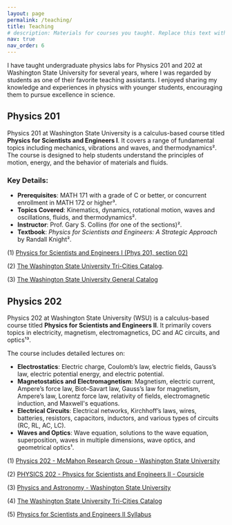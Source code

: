 ```yaml
---
layout: page
permalink: /teaching/
title: Teaching
# description: Materials for courses you taught. Replace this text with your description.
nav: true
nav_order: 6
---
```


I have taught undergraduate physics labs for Physics 201 and 202 at Washington State University for several years, where I was regarded by students as one of their favorite teaching assistants. I enjoyed sharing my knowledge and experiences in physics with younger students, encouraging them to pursue excellence in science.

## Physics 201
Physics 201 at Washington State University is a calculus-based course titled **Physics for Scientists and Engineers I**. It covers a range of fundamental topics including mechanics, vibrations and waves, and thermodynamics². The course is designed to help students understand the principles of motion, energy, and the behavior of materials and fluids.

### Key Details:
- **Prerequisites**: MATH 171 with a grade of C or better, or concurrent enrollment in MATH 172 or higher³.
- **Topics Covered**: Kinematics, dynamics, rotational motion, waves and oscillations, fluids, and thermodynamics².
- **Instructor**: Prof. Gary S. Collins (for one of the sections)².
- **Textbook**: *Physics for Scientists and Engineers: A Strategic Approach* by Randall Knight².


(1) [Physics for Scientists and Engineers I (Phys 201, section 02)]( https://public.wsu.edu/~collins/201/syllabus.pdf)

(2) [The Washington State University Tri-Cities Catalog]( https://catalog.wsu.edu/Tri-Cities/Courses/ByList/PHYSICS/201).

(3) [The Washington State University General Catalog](https://catalog.wsu.edu/General/Academics/Courses/PHYSICS)


## Physics 202
Physics 202 at Washington State University (WSU) is a calculus-based course titled **Physics for Scientists and Engineers II**. It primarily covers topics in electricity, magnetism, electromagnetics, DC and AC circuits, and optics¹³. 

The course includes detailed lectures on:
- **Electrostatics**: Electric charge, Coulomb’s law, electric fields, Gauss’s law, electric potential energy, and electric potential.
- **Magnetostatics and Electromagnetism**: Magnetism, electric current, Ampere’s force law, Biot–Savart law, Gauss’s law for magnetism, Ampere’s law, Lorentz force law, relativity of fields, electromagnetic induction, and Maxwell's equations.
- **Electrical Circuits**: Electrical networks, Kirchhoff’s laws, wires, batteries, resistors, capacitors, inductors, and various types of circuits (RC, RL, AC, LC).
- **Waves and Optics**: Wave equation, solutions to the wave equation, superposition, waves in multiple dimensions, wave optics, and geometrical optics¹.

(1) [Physics 202 - McMahon Research Group - Washington State University](https://labs.wsu.edu/mcmahon/physics-202/)

(2) [PHYSICS 202 - Physics for Scientists and Engineers II - Coursicle](https://www.coursicle.com/wsu/courses/PHYSICS/202/)

(3) [Physics and Astronomy - Washington State University](https://physics.wsu.edu/)

(4) [The Washington State University Tri-Cities Catalog](https://catalog.wsu.edu/Tri-Cities/Courses/ByList/PHYSICS/202)

(5) [Physics for Scientists and Engineers II Syllabus](https://s3.wp.wsu.edu/uploads/sites/946/2020/08/Physics202_syllabus.pdf)